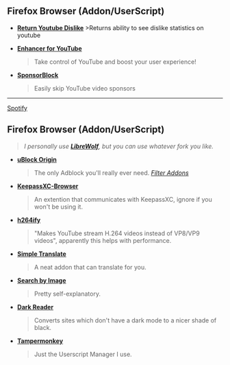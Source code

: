 ## **Firefox Browser (Addon/UserScript)**

* [**Return Youtube Dislike**](https://addons.mozilla.org/en-US/firefox/addon/return-youtube-dislikes/)  >Returns ability to see dislike statistics on youtube

* [**Enhancer for YouTube**](https://addons.mozilla.org/en-US/firefox/addon/enhancer-for-youtube/?utm_source=addons.mozilla.org&utm_medium=referral&utm_content=recommended_fallback)
  >Take control of YouTube and boost your user experience!

* [**SponsorBlock**](https://addons.mozilla.org/en-US/firefox/addon/sponsorblock/)
  >Easily skip YouTube video sponsors

---
[Spotify](https://github.com/amd64fox/SpotX)








## **Firefox Browser (Addon/UserScript)**
> _I personally use [**LibreWolf**](https://librewolf.net/), but you can use whatever fork you like._
* [**uBlock Origin**](https://addons.mozilla.org/en-US/firefox/addon/ublock-origin/)
  > The only Adblock you'll really ever need. [_Filter Addons_](https://rentry.co/FilterStalker)
* [**KeepassXC-Browser**](https://addons.mozilla.org/en-US/firefox/addon/keepassxc-browser/?utm_source=addons.mozilla.org&utm_medium=referral&utm_content=search)
  > An extention that communicates with KeepassXC, ignore if you won't be using it.
* [**h264ify**](https://addons.mozilla.org/en-US/firefox/addon/h264ify/?utm_source=addons.mozilla.org&utm_medium=referral&utm_content=search)
  > "Makes YouTube stream H.264 videos instead of VP8/VP9 videos", apparently this helps with performance.
* [**Simple Translate**](https://addons.mozilla.org/en-US/firefox/addon/simple-translate/)
  > A neat addon that can translate for you.
* [**Search by Image**](https://addons.mozilla.org/en-US/firefox/addon/search_by_image/)
  > Pretty self-explanatory.
* [**Dark Reader**](https://addons.mozilla.org/en-US/firefox/addon/darkreader/)
  > Converts sites which don't have a dark mode to a nicer shade of black.
* [**Tampermonkey**](https://addons.mozilla.org/en-US/firefox/addon/tampermonkey/)
  > Just the Userscript Manager I use.
